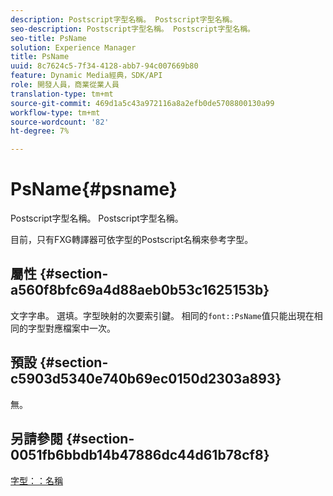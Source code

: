 ```yaml
---
description: Postscript字型名稱。 Postscript字型名稱。
seo-description: Postscript字型名稱。 Postscript字型名稱。
seo-title: PsName
solution: Experience Manager
title: PsName
uuid: 8c7624c5-7f34-4128-abb7-94c007669b80
feature: Dynamic Media經典，SDK/API
role: 開發人員，商業從業人員
translation-type: tm+mt
source-git-commit: 469d1a5c43a972116a8a2efb0de5708800130a99
workflow-type: tm+mt
source-wordcount: '82'
ht-degree: 7%

---
```



# PsName{#psname}

Postscript字型名稱。 Postscript字型名稱。

目前，只有FXG轉譯器可依字型的Postscript名稱來參考字型。

## 屬性 {#section-a560f8bfc69a4d88aeb0b53c1625153b}

文字字串。 選填。字型映射的次要索引鍵。 相同的`font::PsName`值只能出現在相同的字型對應檔案中一次。

## 預設 {#section-c5903d5340e740b69ec0150d2303a893}

無。

## 另請參閱 {#section-0051fb6bbdb14b47886dc44d61b78cf8}

[字型：：名稱](/help/aem-is-ir-api/is-api/image-catalog/image-serving-api-ref/c-image-catalog-reference/c-font-map-reference/r-name-font.md)
